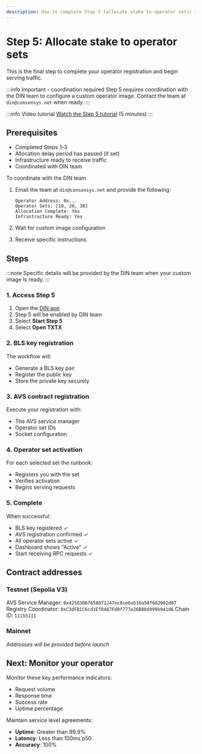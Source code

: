 ```yaml
---
description: How to complete Step 5 (allocate stake to operator sets) in the DIN app during the onboarding process
---
```


# Step 5: Allocate stake to operator sets

This is the final step to complete your operator registration and begin serving traffic.

:::info Important - coordination required
Step 5 requires coordination with the DIN team to configure a custom operator image. Contact the team at `din@consensys.net` when ready.
:::

:::info Video tutorial
[Watch the Step 5 tutorial](https://www.loom.com/share/ff00347005a445e8ba8dc125714ce869?sid=90d073fd-5e8b-4563-a58a-401261e6fc07) (5 minutes)
:::

## Prerequisites

- Completed Steps 1-3
- Allocation delay period has passed (if set)
- Infrastructure ready to receive traffic
- Coordinated with DIN team

To coordinate with the DIN team

1. Email the team at `din@consensys.net` and provide the following:

   ```text
   Operator Address: 0x...
   Operator Sets: [10, 20, 30]
   Allocation Complete: Yes
   Infrastructure Ready: Yes
   ```

1. Wait for custom image configuration
1. Receive specific instructions

## Steps

:::note
Specific details will be provided by the DIN team when your custom image is ready.
:::

### 1. Access Step 5

1. Open the [DIN app](https://app.din.build)
2. Step 5 will be enabled by DIN team
3. Select **Start Step 5**
4. Select **Open TXTX**

### 2. BLS key registration

The workflow will:

- Generate a BLS key pair
- Register the public key
- Store the private key securely

### 3. AVS contract registration

Execute your registration with:

- The AVS service manager
- Operator set IDs
- Socket configuration

### 4. Operator set activation

For each selected set the runbook:

- Registers you with the set
- Verifies activation
- Begins serving requests

### 5. Complete

When successful:

- BLS key registered ✓
- AVS registration confirmed ✓
- All operator sets active ✓
- Dashboard shows "Active" ✓
- Start receiving RPC requests ✓

## Contract addresses

### Testnet (Sepolia V3)

AVS Service Manager: `0x42583067658071247ec8ce0a516a58f682002d07`
Registry Coordinator: `0xC3dFB1C6cd1Ef8487Fd0f777e26B80d999b941d6`
Chain ID: `11155111`

### Mainnet

_Addresses will be provided before launch_

## Next: Monitor your operator

Monitor these key performance indicators:

- Request volume
- Response time
- Success rate
- Uptime percentage

Maintain service level agreements:

- **Uptime**: Greater than 99.9%
- **Latency**: Less than 100ms p50
- **Accuracy**: 100%
